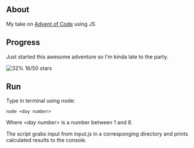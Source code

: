 ## About

My take on [Advent of Code](https://adventofcode.com/) using JS

## Progress

Just started this awesome adventure so I'm kinda late to the party.

![32%](https://progress-bar.dev/32) 16/50 stars

## Run

Type in terminal using node:

```
node <day number>
```

Where _\<day number\>_ is a number between 1 and 8.

The script grabs input from input.js in a corresponging directory and prints calculated results to the console.
